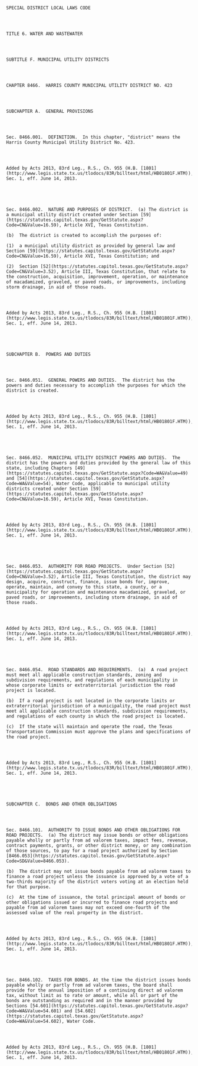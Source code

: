 ﻿
    
    
    	
    					
    
    
    SPECIAL DISTRICT LOCAL LAWS CODE
    
      
    
    
    TITLE 6. WATER AND WASTEWATER
    
      
    
    
    SUBTITLE F. MUNICIPAL UTILITY DISTRICTS
    
      
    
    
    CHAPTER 8466.  HARRIS COUNTY MUNICIPAL UTILITY DISTRICT NO. 423
    
      
    
    
    SUBCHAPTER A.  GENERAL PROVISIONS
    
      
    
    
    Sec. 8466.001.  DEFINITION.  In this chapter, "district" means the  Harris County Municipal Utility District No. 423.
    
    
    
    
    Added by Acts 2013, 83rd Leg., R.S., Ch. 955 (H.B. [1801](http://www.legis.state.tx.us/tlodocs/83R/billtext/html/HB01801F.HTM)), Sec. 1, eff. June 14, 2013.
    
    
    
    
    
    Sec. 8466.002.  NATURE AND PURPOSES OF DISTRICT.  (a) The district is a municipal utility district created under Section [59](https://statutes.capitol.texas.gov/GetStatute.aspx?Code=CN&Value=16.59), Article XVI, Texas Constitution.
    
    (b)  The district is created to accomplish the purposes of:
    
    (1)  a municipal utility district as provided by general law and Section [59](https://statutes.capitol.texas.gov/GetStatute.aspx?Code=CN&Value=16.59), Article XVI, Texas Constitution; and
    
    (2)  Section [52](https://statutes.capitol.texas.gov/GetStatute.aspx?Code=CN&Value=3.52), Article III, Texas Constitution, that relate to the construction, acquisition, improvement, operation, or maintenance of macadamized, graveled, or paved roads, or improvements, including storm drainage, in aid of those roads.
    
    
    
    
    Added by Acts 2013, 83rd Leg., R.S., Ch. 955 (H.B. [1801](http://www.legis.state.tx.us/tlodocs/83R/billtext/html/HB01801F.HTM)), Sec. 1, eff. June 14, 2013.
    
    
    
    
    
    SUBCHAPTER B.  POWERS AND DUTIES
    
      
    
    
    Sec. 8466.051.  GENERAL POWERS AND DUTIES.  The district has the powers and duties necessary to accomplish the purposes for which the district is created.
    
    
    
    
    Added by Acts 2013, 83rd Leg., R.S., Ch. 955 (H.B. [1801](http://www.legis.state.tx.us/tlodocs/83R/billtext/html/HB01801F.HTM)), Sec. 1, eff. June 14, 2013.
    
    
    
    
    
    Sec. 8466.052.  MUNICIPAL UTILITY DISTRICT POWERS AND DUTIES.  The district has the powers and duties provided by the general law of this state, including Chapters [49](https://statutes.capitol.texas.gov/GetStatute.aspx?Code=WA&Value=49) and [54](https://statutes.capitol.texas.gov/GetStatute.aspx?Code=WA&Value=54), Water Code, applicable to municipal utility districts created under Section [59](https://statutes.capitol.texas.gov/GetStatute.aspx?Code=CN&Value=16.59), Article XVI, Texas Constitution.
    
    
    
    
    Added by Acts 2013, 83rd Leg., R.S., Ch. 955 (H.B. [1801](http://www.legis.state.tx.us/tlodocs/83R/billtext/html/HB01801F.HTM)), Sec. 1, eff. June 14, 2013.
    
    
    
    
    
    Sec. 8466.053.  AUTHORITY FOR ROAD PROJECTS.  Under Section [52](https://statutes.capitol.texas.gov/GetStatute.aspx?Code=CN&Value=3.52), Article III, Texas Constitution, the district may design, acquire, construct, finance, issue bonds for, improve, operate, maintain, and convey to this state, a county, or a municipality for operation and maintenance macadamized, graveled, or paved roads, or improvements, including storm drainage, in aid of those roads.
    
    
    
    
    Added by Acts 2013, 83rd Leg., R.S., Ch. 955 (H.B. [1801](http://www.legis.state.tx.us/tlodocs/83R/billtext/html/HB01801F.HTM)), Sec. 1, eff. June 14, 2013.
    
    
    
    
    
    Sec. 8466.054.  ROAD STANDARDS AND REQUIREMENTS.  (a)  A road project must meet all applicable construction standards, zoning and subdivision requirements, and regulations of each municipality in whose corporate limits or extraterritorial jurisdiction the road project is located.
    
    (b)  If a road project is not located in the corporate limits or extraterritorial jurisdiction of a municipality, the road project must meet all applicable construction standards, subdivision requirements, and regulations of each county in which the road project is located.
    
    (c)  If the state will maintain and operate the road, the Texas Transportation Commission must approve the plans and specifications of the road project.
    
    
    
    
    Added by Acts 2013, 83rd Leg., R.S., Ch. 955 (H.B. [1801](http://www.legis.state.tx.us/tlodocs/83R/billtext/html/HB01801F.HTM)), Sec. 1, eff. June 14, 2013.
    
    
    
    
    
    SUBCHAPTER C.  BONDS AND OTHER OBLIGATIONS
    
      
    
    
    Sec. 8466.101.  AUTHORITY TO ISSUE BONDS AND OTHER OBLIGATIONS FOR ROAD PROJECTS.  (a) The district may issue bonds or other obligations payable wholly or partly from ad valorem taxes, impact fees, revenue, contract payments, grants, or other district money, or any combination of those sources, to pay for a road project authorized by Section [8466.053](https://statutes.capitol.texas.gov/GetStatute.aspx?Code=SD&Value=8466.053).
    
    (b)  The district may not issue bonds payable from ad valorem taxes to finance a road project unless the issuance is approved by a vote of a two-thirds majority of the district voters voting at an election held for that purpose.
    
    (c)  At the time of issuance, the total principal amount of bonds or other obligations issued or incurred to finance road projects and payable from ad valorem taxes may not exceed one-fourth of the assessed value of the real property in the district.
    
    
    
    
    Added by Acts 2013, 83rd Leg., R.S., Ch. 955 (H.B. [1801](http://www.legis.state.tx.us/tlodocs/83R/billtext/html/HB01801F.HTM)), Sec. 1, eff. June 14, 2013.
    
    
    
    
    
    Sec. 8466.102.  TAXES FOR BONDS. At the time the district issues bonds payable wholly or partly from ad valorem taxes, the board shall provide for the annual imposition of a continuing direct ad valorem tax, without limit as to rate or amount, while all or part of the bonds are outstanding as required and in the manner provided by Sections [54.601](https://statutes.capitol.texas.gov/GetStatute.aspx?Code=WA&Value=54.601) and [54.602](https://statutes.capitol.texas.gov/GetStatute.aspx?Code=WA&Value=54.602), Water Code.
    
    
    
    
    Added by Acts 2013, 83rd Leg., R.S., Ch. 955 (H.B. [1801](http://www.legis.state.tx.us/tlodocs/83R/billtext/html/HB01801F.HTM)), Sec. 1, eff. June 14, 2013.
    
    
    
    
    				
